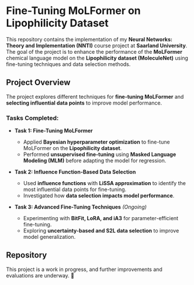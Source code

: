 # Fine-Tuning MoLFormer on Lipophilicity Dataset

This repository contains the implementation of my **Neural Networks: Theory and Implementation (NNTI)** course project at **Saarland University**. The goal of the project is to enhance the performance of the **MoLFormer** chemical language model on the **Lipophilicity dataset (MoleculeNet)** using fine-tuning techniques and data selection methods.

## Project Overview

The project explores different techniques for **fine-tuning MoLFormer** and **selecting influential data points** to improve model performance.

### Tasks Completed:

- **Task 1: Fine-Tuning MoLFormer**  
  - Applied **Bayesian hyperparameter optimization** to fine-tune MoLFormer on the **Lipophilicity dataset**.  
  - Performed **unsupervised fine-tuning** using **Masked Language Modeling (MLM)** before adapting the model for regression.  

- **Task 2: Influence Function-Based Data Selection**  
  - Used **influence functions** with **LiSSA approximation** to identify the most influential data points for fine-tuning.  
  - Investigated how **data selection impacts model performance**.  

- **Task 3: Advanced Fine-Tuning Techniques** *(Ongoing)*  
  - Experimenting with **BitFit, LoRA, and iA3** for parameter-efficient fine-tuning.  
  - Exploring **uncertainty-based and S2L data selection** to improve model generalization.  

## Repository

This project is a work in progress, and further improvements and evaluations are underway. 🚀
